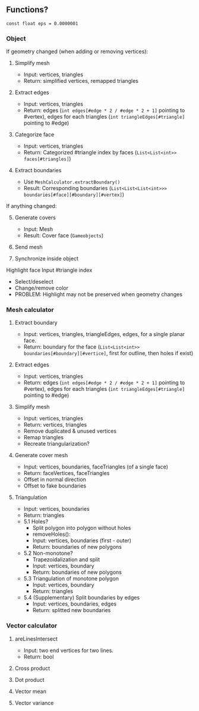 ## Functions?

`const float eps = 0.0000001`

### Object

If geometry changed (when adding or removing vertices):
  
1. Simplify mesh
   * Input: vertices, triangles
   * Return: simplified vertices, remapped triangles

2. Extract edges
   * Input: vertices, triangles
   * Return: edges (`int edges[#edge * 2 / #edge * 2 + 1]` pointing to #vertex), edges for each triangles (`int triangleEdges[#triangle]` pointing to #edge)

3. Categorize face
   * Input: vertices, triangles
   * Return: Categorized #triangle index by faces (`List<List<int>> faces[#triangles]`)

4. Extract boundaries
   * Use `MeshCalculator.extractBoundary()`
   * Result: Corresponding boundaries (`List<List<List<int>>> boundaries[#face][#boundary][#vertex]`)

If anything changed:

5. Generate covers
   * Input: Mesh
   * Result: Cover face (`Gameobjects`)

6. Send mesh
   
7. Synchronize inside object

Highlight face
   Input #triangle index
   - Select/deselect
   - Change/remove color
   - PROBLEM: Highlight may not be preserved when geometry changes

### Mesh calculator

1. Extract boundary
   * Input: vertices, triangles, triangleEdges, edges, for a single planar face.
   * Return: boundary for the face (`List<List<int>> boundaries[#boundary][#vertice]`, first for outline, then holes if exist)

2. Extract edges
   * Input: vertices, triangles
   * Return: edges (`int edges[#edge * 2 / #edge * 2 + 1]` pointing to #vertex), edges for each triangles (`int triangleEdges[#triangle]` pointing to #edge)

3. Simplify mesh
   * Input: vertices, triangles
   * Return: vertices, triangles
   - Remove duplicated & unused vertices
   - Remap triangles
   - Recreate triangularization?

4. Generate cover mesh  
   * Input: vertices, boundaries, faceTriangles (of a single face)  
   * Return: faceVertices, faceTriangles
   - Offset in normal direction
   - Offset to fake boundaries

5. Triangulation
   * Input: vertices, boundaries
   * Return: triangles  
   * 5.1 Holes?  
      - Split polygon into polygon without holes  
      - removeHoles():  
      - Input: vertices, boundaries (first - outer)  
      - Return: boundaries of new polygons  
   * 5.2 Non-monotone?  
      - Trapezoidalization and split  
      - Input: vertices, boundary  
      - Return: boundaries of new polygons  
   * 5.3 Triangulation of monotone polygon  
      - Input: vertices, boundary  
      - Return: triangles  
   * 5.4 (Supplementary) Split boundaries by edges  
      - Input: vertices, boundaries, edges  
      - Return: splitted new boundaries  

### Vector calculator

1. areLinesIntersect
   * Input: two end vertices for two lines.  
   * Return: bool  

2. Cross product
   
3. Dot product

4. Vector mean

5. Vector variance